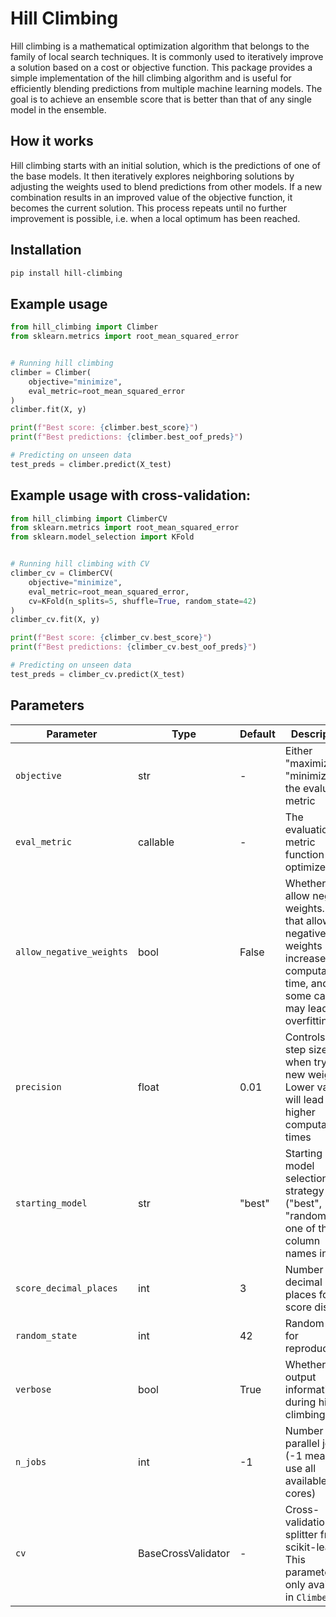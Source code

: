 # Hill Climbing

Hill climbing is a mathematical optimization algorithm that belongs to the family of local search techniques. It is commonly used to iteratively improve a solution based on a cost or objective function. This package provides a simple implementation of the hill climbing algorithm and is useful for efficiently blending predictions from multiple machine learning models. The goal is to achieve an ensemble score that is better than that of any single model in the ensemble.

## How it works
Hill climbing starts with an initial solution, which is the predictions of one of the base models. It then iteratively explores neighboring solutions by adjusting the weights used to blend predictions from other models. If a new combination results in an improved value of the objective function, it becomes the current solution. This process repeats until no further improvement is possible, i.e. when a local optimum has been reached.

## Installation

```bash
pip install hill-climbing
```

## Example usage

```python
from hill_climbing import Climber
from sklearn.metrics import root_mean_squared_error


# Running hill climbing
climber = Climber(
    objective="minimize",
    eval_metric=root_mean_squared_error
)
climber.fit(X, y)

print(f"Best score: {climber.best_score}")
print(f"Best predictions: {climber.best_oof_preds}")

# Predicting on unseen data
test_preds = climber.predict(X_test)
```


## Example usage with cross-validation:
```python
from hill_climbing import ClimberCV
from sklearn.metrics import root_mean_squared_error
from sklearn.model_selection import KFold


# Running hill climbing with CV
climber_cv = ClimberCV(
    objective="minimize",
    eval_metric=root_mean_squared_error,
    cv=KFold(n_splits=5, shuffle=True, random_state=42)
)
climber_cv.fit(X, y)

print(f"Best score: {climber_cv.best_score}")
print(f"Best predictions: {climber_cv.best_oof_preds}")

# Predicting on unseen data
test_preds = climber_cv.predict(X_test)
```

## Parameters

| Parameter | Type | Default | Description |
|-----------|------|---------|-------------|
| `objective` | str | - | Either "maximize" or "minimize" the evaluation metric |
| `eval_metric` | callable | - | The evaluation metric function to optimize |
| `allow_negative_weights` | bool | False | Whether to allow negative weights. Note that allowing negative weights increases computation time, and in some cases may lead to overfitting |
| `precision` | float | 0.01 | Controls the step size when trying new weights. Lower values will lead to higher computation times  |
| `starting_model` | str | "best" | Starting model selection strategy ("best", "random", or one of the column names in `X`) |
| `score_decimal_places` | int | 3 | Number of decimal places for score display |
| `random_state` | int | 42 | Random seed for reproducibility |
| `verbose` | bool | True | Whether to output information during hill climbing |
| `n_jobs` | int | -1 | Number of parallel jobs (-1 means use all available cores) |
| `cv` | BaseCrossValidator | - | Cross-validation splitter from scikit-learn. This parameter is only available in `ClimberCV` |